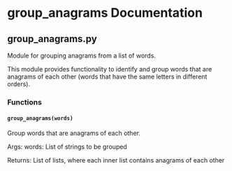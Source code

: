 # group_anagrams Documentation

<!-- BEGIN_PY_DOCS -->
## group_anagrams.py

Module for grouping anagrams from a list of words.

This module provides functionality to identify and group words that are anagrams
of each other (words that have the same letters in different orders).

### Functions

#### `group_anagrams(words)`

Group words that are anagrams of each other.

Args:
    words: List of strings to be grouped

Returns:
    List of lists, where each inner list contains anagrams of each other


<!-- END_PY_DOCS -->